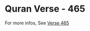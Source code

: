 # Quran Verse - 465 

For more infos, See [Verse 465](https://www.quranbookk.com/quran/search?q=465)